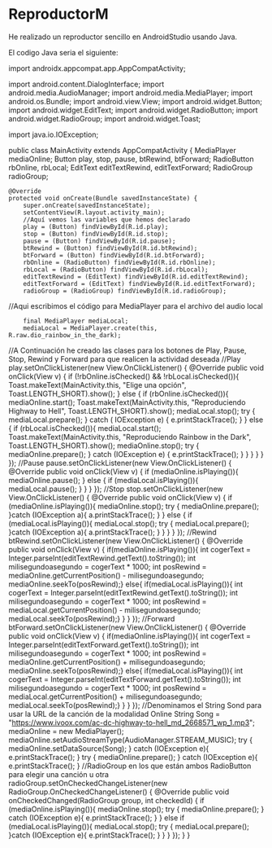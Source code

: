# ReproductorM

He realizado un reproductor sencillo en AndroidStudio usando Java.

El codigo Java seria el siguiente: 

import androidx.appcompat.app.AppCompatActivity;

import android.content.DialogInterface;
import android.media.AudioManager;
import android.media.MediaPlayer;
import android.os.Bundle;
import android.view.View;
import android.widget.Button;
import android.widget.EditText;
import android.widget.RadioButton;
import android.widget.RadioGroup;
import android.widget.Toast;

import java.io.IOException;

public class MainActivity extends AppCompatActivity {
MediaPlayer mediaOnline;
Button play, stop, pause, btRewind, btForward;
RadioButton rbOnline, rbLocal;
EditText editTextRewind, editTextForward;
RadioGroup radioGroup;

    @Override
    protected void onCreate(Bundle savedInstanceState) {
        super.onCreate(savedInstanceState);
        setContentView(R.layout.activity_main);
        //Aquí vemos las variables que hemos declarado
        play = (Button) findViewById(R.id.play);
        stop = (Button) findViewById(R.id.stop);
        pause = (Button) findViewById(R.id.pause);
        btRewind = (Button) findViewById(R.id.btRewind);
        btForward = (Button) findViewById(R.id.btForward);
        rbOnline = (RadioButton) findViewById(R.id.rbOnline);
        rbLocal = (RadioButton) findViewById(R.id.rbLocal);
        editTextRewind = (EditText) findViewById(R.id.editTextRewind);
        editTextForward = (EditText) findViewById(R.id.editTextForward);
        radioGroup = (RadioGroup) findViewById(R.id.radioGroup);

//Aqui escribimos el código para MediaPlayer para el archivo del audio local

        final MediaPlayer mediaLocal;
        mediaLocal = MediaPlayer.create(this, R.raw.dio_rainbow_in_the_dark);
//A Continuación he creado las clases para los botones de Play, Pause, Stop, Rewind y Forward para que realicen la actividad deseada
        //Play
        play.setOnClickListener(new View.OnClickListener() {
            @Override
            public void onClick(View v) {
                if (!rbOnline.isChecked() && !rbLocal.isChecked()){
                    Toast.makeText(MainActivity.this, "Elige una opción", Toast.LENGTH_SHORT).show();
                } else {
                    if (rbOnline.isChecked()){
                        mediaOnline.start();
                        Toast.makeText(MainActivity.this, "Reproduciendo Highway to Hell",
                                Toast.LENGTH_SHORT).show();
                        mediaLocal.stop();
                        try {
                            mediaLocal.prepare();
                        } catch ( IOException e) {
                            e.printStackTrace();
                        }
                    } else {
                        if (rbLocal.isChecked()){
                            mediaLocal.start();
                            Toast.makeText(MainActivity.this, "Reproduciendo Rainbow in the Dark",
                                    Toast.LENGTH_SHORT).show();
                            mediaOnline.stop();
                            try {
                                mediaOnline.prepare();
                            } catch (IOException e) {
                                e.printStackTrace();
                            }
                        }
                    }
                }
            }
        });
        //Pause
        pause.setOnClickListener(new View.OnClickListener() {
            @Override
            public void onClick(View v) {
                if (mediaOnline.isPlaying()){
                    mediaOnline.pause();
                } else {
                    if (mediaLocal.isPlaying()){
                        mediaLocal.pause();
                    }
                }
            }
        });
        //Stop
        stop.setOnClickListener(new View.OnClickListener() {
            @Override
            public void onClick(View v) {
                if (mediaOnline.isPlaying()){
                    mediaOnline.stop();
                    try {
                        mediaOnline.prepare();
                    }catch (IOException a){
                        a.printStackTrace();
                    }
                } else {
                    if (mediaLocal.isPlaying()){
                        mediaLocal.stop();
                        try {
                            mediaLocal.prepare();
                        }catch (IOException a){
                            a.printStackTrace();
                        }
                    }
                }
            }
        });
        //Rewind
btRewind.setOnClickListener(new View.OnClickListener() {
    @Override
    public void onClick(View v) {
        if(mediaOnline.isPlaying()){
            int cogerText = Integer.parseInt(editTextRewind.getText().toString());
            int milisegundoasegundo = cogerText * 1000;
            int posRewind = mediaOnline.getCurrentPosition() - milisegundoasegundo;
            mediaOnline.seekTo(posRewind);}
        else{
            if(mediaLocal.isPlaying()){
                int cogerText = Integer.parseInt(editTextRewind.getText().toString());
                int milisegundoasegundo = cogerText * 1000;
                int posRewind = mediaLocal.getCurrentPosition() - milisegundoasegundo;
                mediaLocal.seekTo(posRewind);}
    }
    }
    });
//Forward
btForward.setOnClickListener(new View.OnClickListener() {
    @Override
    public void onClick(View v) {
        if(mediaOnline.isPlaying()){
            int cogerText = Integer.parseInt(editTextForward.getText().toString());
            int milisegundoasegundo = cogerText * 1000;
            int posRewind = mediaOnline.getCurrentPosition() + milisegundoasegundo;
            mediaOnline.seekTo(posRewind);}
        else{
            if(mediaLocal.isPlaying()){
                int cogerText = Integer.parseInt(editTextForward.getText().toString());
                int milisegundoasegundo = cogerText * 1000;
                int posRewind = mediaLocal.getCurrentPosition() + milisegundoasegundo;
                mediaLocal.seekTo(posRewind);}
        }
    }
});
//Denominamos el String Sond para usar la URL de la canción de la modalidad Online
        String Song = "https://www.ivoox.com/ac-dc-highway-to-hell_md_2668571_wp_1.mp3";
        mediaOnline = new MediaPlayer();
        mediaOnline.setAudioStreamType(AudioManager.STREAM_MUSIC);
        try {
            mediaOnline.setDataSource(Song);
        } catch (IOException e){
            e.printStackTrace();
        }
        try {
            mediaOnline.prepare();
        } catch (IOException e){
            e.printStackTrace();
        }
        //RadioGroup en los que están ambos RadioButton para elegir una canción u otra
        radioGroup.setOnCheckedChangeListener(new RadioGroup.OnCheckedChangeListener() {
            @Override
            public void onCheckedChanged(RadioGroup group, int checkedId) {
                if (mediaOnline.isPlaying()){
                    mediaOnline.stop();
                    try {
                        mediaOnline.prepare();
                    } catch (IOException e){
                        e.printStackTrace();
                    }
                } else if (mediaLocal.isPlaying()){
                    mediaLocal.stop();
                    try {
                        mediaLocal.prepare();
                    }catch (IOException e){
                        e.printStackTrace();
                    }
                }
            }
        });
    }
}


